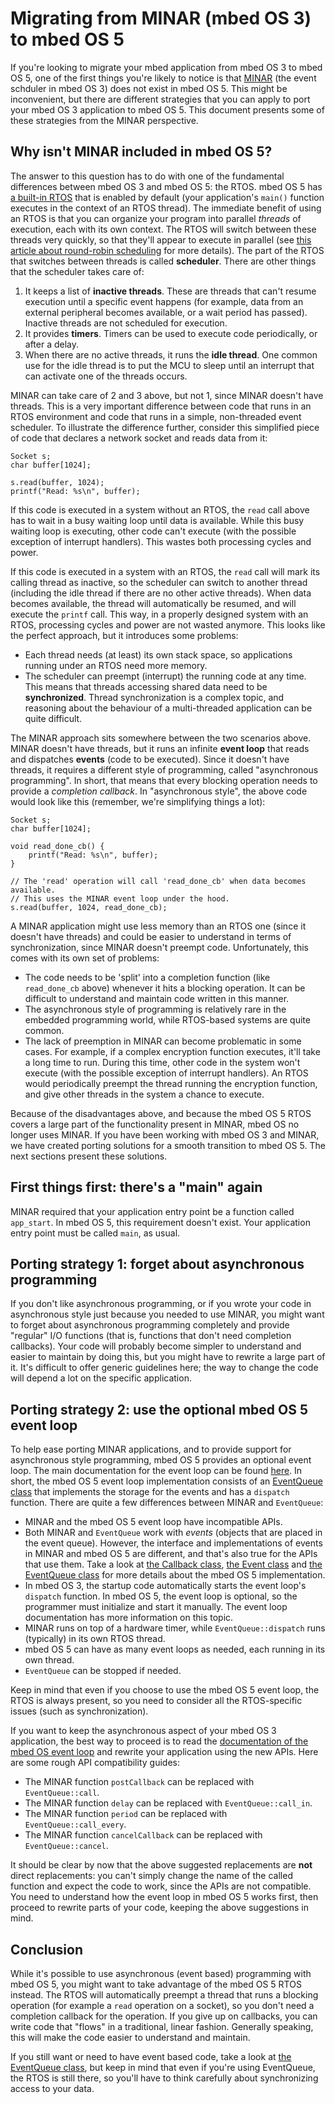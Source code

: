 # Migrating from MINAR (mbed OS 3) to mbed OS 5

If you're looking to migrate your mbed application from mbed OS 3 to mbed OS 5, one of the first things you're likely to notice is that [MINAR](https://github.com/ARMmbed/minar) (the event schduler in mbed OS 3) does not exist in mbed OS 5. This might be inconvenient, but there are different strategies that you can apply to port your mbed OS 3 application to mbed OS 5. This document presents some of these strategies from the MINAR perspective.

## Why isn't MINAR included in mbed OS 5?

The answer to this question has to do with one of the fundamental differences between mbed OS 3 and mbed OS 5: the RTOS. mbed OS 5 has [a built-in RTOS](https://github.com/ARMmbed/mbed-os/tree/master/rtos) that is enabled by default (your application's `main()` function executes in the context of an RTOS thread). The immediate benefit of using an RTOS is that you can organize your program into parallel *threads* of execution, each with its own context. The RTOS will switch between these threads very quickly, so that they'll appear to execute in parallel (see [this article about round-robin scheduling](http://www.keil.com/support/man/docs/rlarm/rlarm_ar_rrobmt.htm) for more details). The part of the RTOS that switches between threads is called **scheduler**. There are other things that the scheduler takes care of:

1. It keeps a list of **inactive threads**. These are threads that can't resume execution until a specific event happens (for example, data from an external peripheral becomes available, or a wait period has passed). Inactive threads are not scheduled for execution.
2. It provides **timers**. Timers can be used to execute code periodically, or after a delay.
3. When there are no active threads, it runs the **idle thread**. One common use for the idle thread is to put the MCU to sleep until an interrupt that can activate one of the threads occurs.

MINAR can take care of 2 and 3 above, but not 1, since MINAR doesn't have threads. This is a very important difference between code that runs in an RTOS environment and code that runs in a simple, non-threaded event scheduler. To illustrate the difference further, consider this simplified piece of code that declares a network socket and reads data from it:

```
Socket s;
char buffer[1024];

s.read(buffer, 1024);
printf("Read: %s\n", buffer);
```

If this code is executed in a system without an RTOS, the `read` call above has to wait in a busy waiting loop until data is available. While this busy waiting loop is executing, other code can't execute (with the possible exception of interrupt handlers). This wastes both processing cycles and power.

If this code is executed in a system with an RTOS, the `read` call will mark its calling thread as inactive, so the scheduler can switch to another thread (including the idle thread if there are no other active threads). When data becomes available, the thread will automatically be resumed, and will execute the `printf` call. This way, in a properly designed system with an RTOS, processing cycles and power are not wasted anymore. This looks like the perfect approach, but it introduces some problems:

- Each thread needs (at least) its own stack space, so applications running under an RTOS need more memory.
- The scheduler can preempt (interrupt) the running code at any time. This means that threads accessing shared data need to be **synchronized**. Thread synchronization is a complex topic, and reasoning about the behaviour of a multi-threaded application can be quite difficult.

The MINAR approach sits somewhere between the two scenarios above. MINAR doesn't have threads, but it runs an infinite **event loop** that reads and dispatches **events** (code to be executed). Since it doesn't have threads, it requires a different style of programming, called "asynchronous programming". In short, that means that every blocking operation needs to provide a *completion callback*. In "asynchronous style", the above code would look like this (remember, we're simplifying things a lot):

```
Socket s;
char buffer[1024];

void read_done_cb() {
    printf("Read: %s\n", buffer);
}

// The 'read' operation will call 'read_done_cb' when data becomes available.
// This uses the MINAR event loop under the hood.
s.read(buffer, 1024, read_done_cb);
```

A MINAR application might use less memory than an RTOS one (since it doesn't have threads) and could be easier to understand in terms of synchronization, since MINAR doesn't preempt code. Unfortunately, this comes with its own set of problems:

- The code needs to be 'split' into a completion function (like `read_done_cb` above) whenever it hits a blocking operation. It can be difficult to understand and maintain code written in this manner.
- The asynchronous style of programming is relatively rare in the embedded programming world, while RTOS-based systems are quite common.
- The lack of preemption in MINAR can become problematic in some cases. For example, if a complex encryption function executes, it'll take a long time to run. During this time, other code in the system won't execute (with the possible exception of interrupt handlers). An RTOS would periodically preempt the thread running the encryption function, and give other threads in the system a chance to execute.

Because of the disadvantages above, and because the mbed OS 5 RTOS covers a large part of the functionality present in MINAR, mbed OS no longer uses MINAR. If you have been working with mbed OS 3 and MINAR, we have created porting solutions for a smooth transition to mbed OS 5. The next sections present these solutions.

## First things first: there's a "main" again

MINAR required that your application entry point be a function called `app_start`. In mbed OS 5, this requirement doesn't exist. Your application entry point must be called `main`, as usual.

## Porting strategy 1: forget about asynchronous programming

If you don't like asynchronous programming, or if you wrote your code in asynchronous style just because you needed to use MINAR, you might want to forget about asynchronous programming completely and provide "regular" I/O functions (that is, functions that don't need completion callbacks). Your code will probably become simpler to understand and easier to maintain by doing this, but you might have to rewrite a large part of it. It's difficult to offer generic guidelines here; the way to change the code will depend a lot on the specific  application.

## Porting strategy 2: use the optional mbed OS 5 event loop

To help ease porting MINAR applications, and to provide support for asynchronous style programming, mbed OS 5 provides an optional event loop. The main documentation for the event loop can be found [here](https://docs.mbed.com/docs/mbed-os-api-reference/en/5.2/APIs/tasks/events/). In short, the mbed OS 5 event loop implementation consists of an [EventQueue class](https://github.com/ARMmbed/mbed-os/blob/master/events/EventQueue.h) that implements the storage for the events and has a `dispatch` function. There are quite a few differences between MINAR and `EventQueue`:

- MINAR and the mbed OS 5 event loop have incompatible APIs.
- Both MINAR and `EventQueue` work with *events* (objects that are placed in the event queue). However, the interface and implementations of events in MINAR and mbed OS 5 are different, and that's also true for the APIs that use them. Take a look at [the Callback class](https://github.com/ARMmbed/mbed-os/blob/master/platform/Callback.h), [the Event class](https://github.com/ARMmbed/mbed-os/blob/master/events/Event.h) and [the EventQueue class](https://github.com/ARMmbed/mbed-os/blob/master/events/EventQueue.h) for more details about the mbed OS 5 implementation.
- In mbed OS 3, the startup code automatically starts the event loop's `dispatch` function. In mbed OS 5, the event loop is optional, so the programmer must initialize and start it manually. The event loop documentation has more information on this topic.
- MINAR runs on top of a hardware timer, while `EventQueue::dispatch` runs (typically) in its own RTOS thread.
- mbed OS 5 can have as many event loops as needed, each running in its own thread.
- `EventQueue` can be stopped if needed.

Keep in mind that even if you choose to use the mbed OS 5 event loop, the RTOS is always present, so you need to consider all the RTOS-specific issues (such as synchronization).

If you want to keep the asynchronous aspect of your mbed OS 3 application, the best way to proceed is to read the [documentation of the mbed OS event loop](https://docs.mbed.com/docs/mbed-os-api-reference/en/5.2/APIs/tasks/events/) and rewrite your application using the new APIs. Here are some rough API compatibility guides:

- The MINAR function `postCallback` can be replaced with `EventQueue::call`.
- The MINAR function `delay` can be replaced with `EventQueue::call_in`.
- The MINAR function `period` can be replaced with `EventQueue::call_every`.
- The MINAR function `cancelCallback` can be replaced with `EventQueue::cancel`.

It should be clear by now that the above suggested replacements are **not** direct replacements: you can't simply change the name of the called function and expect the code to work, since the APIs are not compatible. You need to understand how the event loop in mbed OS 5 works first, then proceed to rewrite parts of your code, keeping the above suggestions in mind.

## Conclusion

While it's possible to use asynchronous (event based) programming with mbed OS 5, you might want to take advantage of the mbed OS 5 RTOS instead. The RTOS will automatically preempt a thread that runs a blocking operation (for example a `read` operation on a socket), so you don't need a completion callback for the operation. If you give up on callbacks, you can write code that "flows" in a traditional, linear fashion. Generally speaking, this will make the code easier to understand and maintain.

If you still want or need to have event based code, take a look at [the EventQueue class](https://github.com/ARMmbed/mbed-os/blob/master/events/EventQueue.h), but keep in mind that even if you're using EventQueue, the RTOS is still there, so you'll have to think carefully about synchronizing access to your data.
